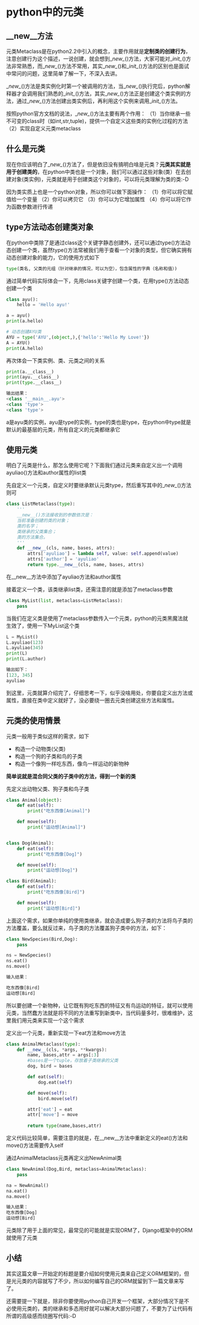 # python中的元类

## \__new\__方法

元类Metaclass是在python2.2中引入的概念，主要作用就是**定制类的创建行为**，注意创建行为这个描述，一说创建，就会想到\__new\__()方法，大家可能对\__init\__()方法非常熟悉，而\__new\__()方法不常用，其实\__new\__()和\__init\__()方法的区别也是面试中常问的问题，这里简单了解一下，不深入去讲。

\__new\__()方法是类实例化时第一个被调用的方法，当\__new\__()执行完后，python解释器才会调用我们熟悉的\__init\__()方法，其实\__new\__()方法正是创建这个类实例的方法，通过\__new\__()方法创建出类实例后，再利用这个实例来调用\__init\__()方法。

按照python官方文档的说法，\__new\__()方法主要有两个作用：
（1）当你继承一些不可变的class时（如int,str,tuple)，提供一个自定义这些类的实例化过程的方法
（2）实现自定义元类metaclass

## 什么是元类

现在你应该明白了\__new\__()方法了，但是依旧没有搞明白啥是元类？**元类其实就是用于创建类的**，在python中类也是一个对象，我们可以通过这些对象(类）在去创建对象(类实例)，元类就是用于创建类这个对象的，可以将元类理解为类的类:-D

因为类实质上也是一个python对象，所以你可以做下面操作：
（1）你可以将它赋值给一个变量
（2）你可以拷贝它
（3）你可以为它增加属性
（4）你可以将它作为函数参数进行传递

## type方法动态创建类对象

在python中类除了是通过class这个关键字静态创建外，还可以通过type()方法动态创建一个类，虽然type()方法常被我们用于查看一个对象的类型，但它确实拥有动态创建对象的能力，它的使用方式如下

```python
type(类名, 父类的元组（针对继承的情况，可以为空），包含属性的字典（名称和值）)
```

通过简单代码实际体会一下，先用class关键字创建一个类，在用type()方法动态创建一个类

```python
class ayu():
    hello = 'Hello ayu!'

a = ayu()
print(a.hello)

# 动态创建AYU类
AYU = type('AYU',(object,),{'hello':'Hello My Love!'})
A = AYU()
print(A.hello)
```

再次体会一下类实例、类、元类之间的关系

```python
print(a.__class__)
print(ayu.__class__)
print(type.__class__)

输出结果：
<class '__main__.ayu'>
<class 'type'>
<class 'type'>
```

a是ayu类的实例，ayu是type的实例，type的类也是type，在python中type就是默认的最基层的元类，所有自定义的元类都继承它

## 使用元类

明白了元类是什么，那怎么使用它呢？下面我们通过元类来自定义出一个调用ayuliao()方法和author属性的list类

先自定义一个元类，自定义时要继承默认元类type，然后重写其中的\__new\__()方法则可

```python
class ListMetaclass(type):
    '''
    __new__()方法接收到的参数依次是：
    当前准备创建的类的对象；
    类的名字；
    类继承的父类集合；
    类的方法集合。
    '''
    def __new__(cls, name, bases, attrs):
        attrs['ayuliao'] = lambda self, value: self.append(value)
        attrs['author'] = 'ayuliao'
        return type.__new__(cls, name, bases, attrs)
```

在\__new\__方法中添加了ayuliao方法和author属性

接着定义一个类，该类继承list类，还需注意的就是添加了metaclass参数

```python
class MyList(list, metaclass=ListMetaclass):
    pass
```

当我们在定义类是使用了metaclass参数传入一个元类，python的元类黑魔法就生效了，使用一下MyList这个类

```python
L = MyList()
L.ayuliao(123)
L.ayuliao(345)
print(L)
print(L.author)

输出如下：
[123, 345]
ayuliao
```

到这里，元类就算介绍完了，仔细思考一下，似乎没啥用处，你要自定义出方法或属性，直接在类中定义就好了，没必要绕一圈去元类创建这些方法和属性。

## 元类的使用情景

元类一般用于类似这样的需求，如下

+ 构造一个动物类(父类)
+ 构造一个狗的子类和鸟的子类
+ 构造一个像狗一样吃东西，像鸟一样运动的新物种

**简单说就是混合同父类的子类中的方法，得到一个新的类**

先定义出动物父类、狗子类和鸟子类

```python
class Animal(object):
    def eat(self):
        print("吃东西像[Animal]")

    def move(self):
        print("运动想[Animal]")


class Dog(Animal):
    def eat(self):
        print("吃东西像[Dog]")

    def move(self):
        print("运动想[Dog]")

class Bird(Animal):
    def eat(self):
        print("吃东西像[Bird]")

    def move(self):
        print("运动想[Bird]")
```

上面这个需求，如果你单纯的使用类继承，就会造成要么狗子类的方法将鸟子类的方法覆盖，要么就反过来，鸟子类的方法覆盖狗子类中的方法，如下：

```python
class NewSpecies(Bird,Dog):
    pass

ns = NewSpecies()
ns.eat()
ns.move()

输入结果：

吃东西像[Bird]
运动想[Bird]
```

所以要创建一个新物种，让它既有狗吃东西的特征又有鸟运动的特征，就可以使用元类，当然蠢方法就是将不同的方法重写到新类中，当代码量多时，很难维护，这里我们用元类来实现一个这个需求

定义出一个元类，重新实现一下eat方法和move方法

```python
class AnimalMetaclass(type):
    def __new__(cls, *args, **kwargs):
        name, bases,attr = args[:3]
        #bases是一个tuple，存放着子类继承的父类
        dog, bird = bases

        def eat(self):
            dog.eat(self)

        def move(self):
            bird.move(self)

        attr['eat'] = eat
        attr['move'] = move
        
        return type(name,bases,attr)
```

定义代码比较简单，需要注意的就是，在\__new\__方法中重新定义的eat()方法和move()方法需要传入self

通过AnimalMetaclass元类再定义出NewAnimal类

```python
class NewAnimal(Dog,Bird, metaclass=AnimalMetaclass):
    pass

na = NewAnimal()
na.eat()
na.move()

输入结果：
吃东西像[Dog]
运动想[Bird]
```

元类除了用于上面的常见，最常见的可能就是实现ORM了，Django框架中的ORM就使用了元类

## 小结
其实这篇文章一开始定的标题是要介绍如何使用元类来自己定义ORM框架的，但是光元类的内容就写了不少，所以如何编写自己的ORM就留到下一篇文章来写了。

还需要提一下就是，除非你要使用python自己开发一个框架，大部分情况下是不必使用元类的，类的继承和多态用好就可以解决大部分问题了，不要为了让代码有所谓的高级感而绕圈写代码:-D


